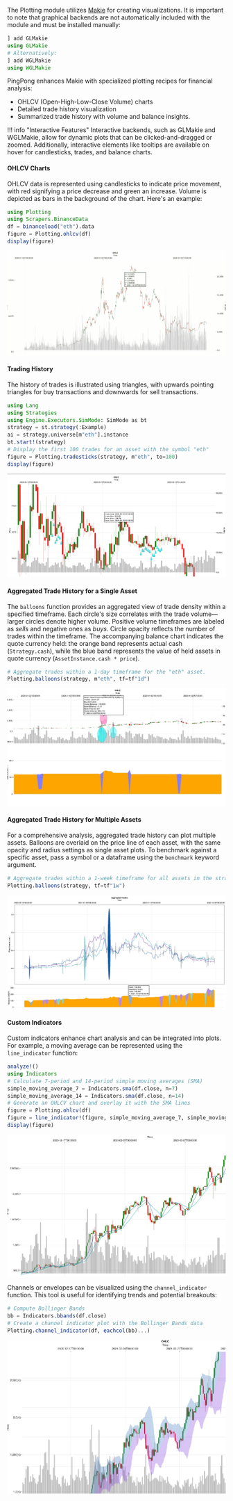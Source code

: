 The Plotting module utilizes [Makie](https://docs.makie.org/stable/) for creating visualizations. It is important to note that graphical backends are not automatically included with the module and must be installed manually:

```julia
] add GLMakie
using GLMakie
# Alternatively:
] add WGLMakie
using WGLMakie
```

PingPong enhances Makie with specialized plotting recipes for financial analysis:

- OHLCV (Open-High-Low-Close Volume) charts
- Detailed trade history visualization
- Summarized trade history with volume and balance insights.

!!! info "Interactive Features"
    Interactive backends, such as GLMakie and WGLMakie, allow for dynamic plots that can be clicked-and-dragged or zoomed. Additionally, interactive elements like tooltips are available on hover for candlesticks, trades, and balance charts.

#### OHLCV Charts

OHLCV data is represented using candlesticks to indicate price movement, with red signifying a price decrease and green an increase. Volume is depicted as bars in the background of the chart. Here's an example:

```julia
using Plotting
using Scrapers.BinanceData
df = binanceload("eth").data
figure = Plotting.ohlcv(df)
display(figure)
```
![OHLCV Plot](./assets/ohlcv.gif)

#### Trading History

The history of trades is illustrated using triangles, with upwards pointing triangles for buy transactions and downwards for sell transactions.

```julia
using Lang
using Strategies
using Engine.Executors.SimMode: SimMode as bt
strategy = st.strategy(:Example)
ai = strategy.universe[m"eth"].instance
bt.start!(strategy)
# Display the first 100 trades for an asset with the symbol "eth"
figure = Plotting.tradesticks(strategy, m"eth", to=100)
display(figure)
```
![TradesTicks](./assets/tradesticks.jpg)

#### Aggregated Trade History for a Single Asset

The `balloons` function provides an aggregated view of trade density within a specified timeframe. Each circle's size correlates with the trade volume—larger circles denote higher volume. Positive volume timeframes are labeled as _sells_ and negative ones as _buys_. Circle opacity reflects the number of trades within the timeframe. The accompanying balance chart indicates the quote currency held: the orange band represents actual cash (`Strategy.cash`), while the blue band represents the value of held assets in quote currency (`AssetInstance.cash * price`).

```julia
# Aggregate trades within a 1-day timeframe for the "eth" asset.
Plotting.balloons(strategy, m"eth", tf=tf"1d")
```
![Balloons](./assets/balloons.jpg)

#### Aggregated Trade History for Multiple Assets

For a comprehensive analysis, aggregated trade history can plot multiple assets. Balloons are overlaid on the price line of each asset, with the same opacity and radius settings as single asset plots. To benchmark against a specific asset, pass a symbol or a dataframe using the `benchmark` keyword argument.

```julia
# Aggregate trades within a 1-week timeframe for all assets in the strategy universe
Plotting.balloons(strategy, tf=tf"1w")
```
![Balloons Multi](./assets/balloons-multi.jpg)

#### Custom Indicators

Custom indicators enhance chart analysis and can be integrated into plots. For example, a moving average can be represented using the `line_indicator` function:

```julia
analyze!()
using Indicators
# Calculate 7-period and 14-period simple moving averages (SMA)
simple_moving_average_7 = Indicators.sma(df.close, n=7)
simple_moving_average_14 = Indicators.sma(df.close, n=14)
# Generate an OHLCV chart and overlay it with the SMA lines
figure = Plotting.ohlcv(df)
figure = line_indicator!(figure, simple_moving_average_7, simple_moving_average_14)
display(figure)
```
![Line Indicator](./assets/line-indicator.jpg)

Channels or envelopes can be visualized using the `channel_indicator` function. This tool is useful for identifying trends and potential breakouts:

```julia
# Compute Bollinger Bands
bb = Indicators.bbands(df.close)
# Create a channel indicator plot with the Bollinger Bands data
Plotting.channel_indicator(df, eachcol(bb)...)
```
![Channel Indicator](./assets/channel-indicator.jpg)